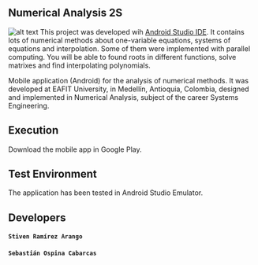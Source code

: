 ## Numerical Analysis 2S
![alt text](https://2.bp.blogspot.com/-Ozib_ysz5Xc/Wy8g51A6b2I/AAAAAAAAEq4/BdGn5-6ILgsCUhQ6i0HQpBopHCzR69CQgCLcBGAs/s1600/home.png)
This project was developed wih [Android Studio IDE](https://developer.android.com/studio/). It contains lots of numerical methods about one-variable equations, systems of equations and interpolation. Some of them were implemented with parallel computing. You will be able to found roots in different functions, solve matrixes and find interpolating polynomials.

Mobile application (Android) for the analysis of numerical methods. It was developed at EAFIT University, in Medellín, Antioquia, Colombia, designed and implemented in Numerical Analysis, subject of the career Systems Engineering.

## Execution

Download the mobile app in Google Play.

## Test Environment

The application has been tested in Android Studio Emulator.

## Developers

#### `Stiven Ramírez Arango`
#### `Sebastián Ospina Cabarcas`
